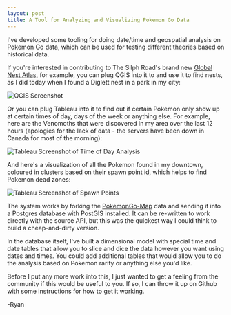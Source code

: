 ```yaml
---
layout: post
title: A Tool for Analyzing and Visualizing Pokemon Go Data
---
```


I've developed some tooling for doing date/time and geospatial analysis on Pokemon Go data, which can be used for testing different theories based on historical data.

If you're interested in contributing to The Silph Road's brand new [Global Nest Atlas](https://www.reddit.com/r/TheSilphRoad/comments/4ujm48/the_global_nest_atlas_join_us_in_mapping_the/), for example, you can plug QGIS into it to and use it to find nests, as I did today when I found a Diglett nest in a park in my city:

![QGIS Screenshot](http://i.imgur.com/WxzV0pb.png)

Or you can plug Tableau into it to find out if certain Pokemon only show up at certain times of day, days of the week or anything else. For example, here are the Venomoths that were discovered in my area over the last 12 hours (apologies for the lack of data - the servers have been down in Canada for most of the morning):

![Tableau Screenshot of Time of Day Analysis](http://i.imgur.com/nd87JXS.png)

And here's a visualization of all the Pokemon found in my downtown, coloured in clusters based on their spawn point id, which helps to find Pokemon dead zones:

![Tableau Screenshot of Spawn Points](http://i.imgur.com/xRY8bLn.png)

The system works by forking the [PokemonGo-Map](https://github.com/AHAAAAAAA/PokemonGo-Map) data and sending it into a Postgres database with PostGIS installed. It can be re-written to work directly with the source API, but this was the quickest way I could think to build a cheap-and-dirty version.

In the database itself, I've built a dimensional model with special time and date tables that allow you to slice and dice the data however you want using dates and times. You could add additional tables that would allow you to do the analysis based on Pokemon rarity or anything else you'd like.

Before I put any more work into this, I just wanted to get a feeling from the community if this would be useful to you. If so, I can throw it up on Github with some instructions for how to get it working.

-Ryan
